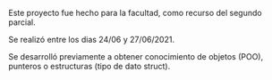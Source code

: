 Este proyecto fue hecho para la facultad, como recurso del segundo parcial.

Se realizó entre los dias 24/06 y 27/06/2021.

Se desarrolló previamente a obtener conocimiento de objetos (POO), punteros o estructuras (tipo de dato struct).
